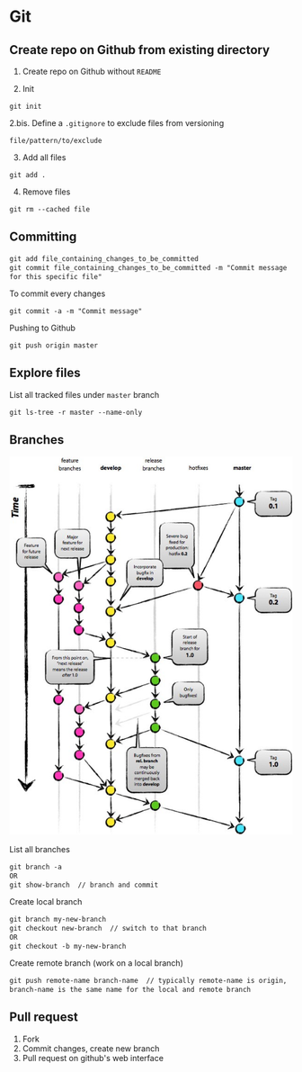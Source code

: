 # Git

## Create repo on Github from existing directory

1. Create repo on Github without `README`

2. Init
```
git init
```

2.bis. Define a `.gitignore` to exclude files from versioning
```
file/pattern/to/exclude
```

3. Add all files
```
git add .
```

4. Remove files
```
git rm --cached file
```

## Committing

```
git add file_containing_changes_to_be_committed
git commit file_containing_changes_to_be_committed -m "Commit message for this specific file"
```

To commit every changes
```
git commit -a -m "Commit message"
```

Pushing to Github
```
git push origin master
```

## Explore files

List all tracked files under `master` branch
```
git ls-tree -r master --name-only
```

## Branches

![](./images/git_branches.jpeg)

List all branches
```
git branch -a
OR
git show-branch  // branch and commit 
```

Create local branch
```
git branch my-new-branch
git checkout new-branch  // switch to that branch 
OR
git checkout -b my-new-branch
```

Create remote branch (work on a local branch)
```
git push remote-name branch-name  // typically remote-name is origin, branch-name is the same name for the local and remote branch
```


## Pull request

1. Fork
2. Commit changes, create new branch
3. Pull request on github's web interface

